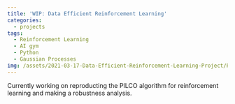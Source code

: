 ```yaml
---
title: 'WIP: Data Efficient Reinforcement Learning'
categories:
  - projects
tags:
  - Reinforcement Learning
  - AI gym
  - Python
  - Gaussian Processes
img: /assets/2021-03-17-Data-Efficient-Reinforcement-Learning-Project/PILCO-linux.jpg
---
```

 
Currently working on reproducting the PILCO algorithm for reinforcement learning and making a robustness analysis.